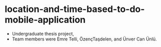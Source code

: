 # location-and-time-based-to-do-mobile-application
- Undergraduate thesis project,
- Team members were Emre Telli, ÖzençTaşdelen, and Ünver Can Ünlü.
